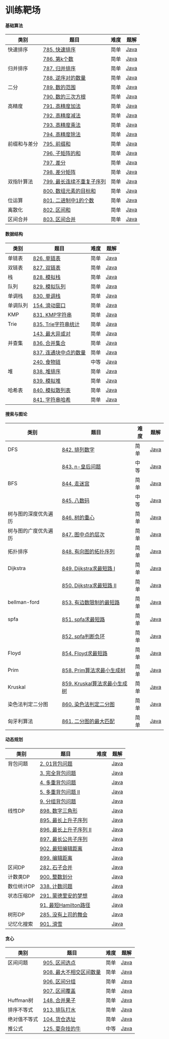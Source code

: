 # 训练靶场

#### 基础算法

| 类别         | 题目                                                         | 难度 | 题解                   |
| ------------ | ------------------------------------------------------------ | ---- | ---------------------- |
| 快速排序     | [785. 快速排序](https://www.acwing.com/problem/content/787/) | 简单 | [Java](java/practice/AcWing%20785.%20快速排序.md) |
|              | [786. 第k个数](https://www.acwing.com/problem/content/788/)  | 简单 | [Java](java/practice/AcWing%20786.%20第k个数.md) |
| 归并排序     | [787. 归并排序](https://www.acwing.com/problem/content/789/) | 简单 | [Java](java/practice/AcWing%20787.%20归并排序.md) |
|              | [788. 逆序对的数量](https://www.acwing.com/problem/content/790/) | 简单 | [Java](java/practice/AcWing%20788.%20逆序对的数量.md) |
| 二分         | [789. 数的范围](https://www.acwing.com/problem/content/791/) | 简单 | [Java](java/practice/AcWing%20789.%20数的范围.md) |
|              | [790. 数的三次方根](https://www.acwing.com/problem/content/792/) | 简单 | [Java](java/practice/AcWing%20790.%20数的三次方根.md) |
| 高精度       | [791. 高精度加法](https://www.acwing.com/problem/content/793/) | 简单 | [Java](java/practice/AcWing%20791.%20高精度加法.md) |
|              | [792. 高精度减法](https://www.acwing.com/problem/content/794/) | 简单 | [Java](java/practice/AcWing%20792.%20高精度减法.md) |
|              | [793. 高精度乘法](https://www.acwing.com/problem/content/795/) | 简单 | [Java](java/practice/AcWing%20793.%20高精度乘法.md) |
|              | [794. 高精度除法](https://www.acwing.com/problem/content/796/) | 简单 | [Java](java/practice/AcWing%20794.%20高精度除法.md) |
| 前缀和与差分 | [795. 前缀和](https://www.acwing.com/problem/content/797/)   | 简单 | [Java](java/practice/AcWing%20795.%20前缀和.md) |
|              | [796. 子矩阵的和](https://www.acwing.com/problem/content/798/) | 简单 | [Java](java/practice/AcWing%20796.%20子矩阵的和.md) |
|              | [797. 差分](https://www.acwing.com/problem/content/799/)     | 简单 | [Java](java/practice/AcWing%20797.%20差分.md) |
|              | [798. 差分矩阵](https://www.acwing.com/problem/content/800/) | 简单 | [Java](java/practice/AcWing%20798.%20差分矩阵.md) |
| 双指针算法   | [799. 最长连续不重复子序列](https://www.acwing.com/problem/content/801/) | 简单 | [Java](java/practice/799.%20最长连续不重复子序列.md) |
|              | [800. 数组元素的目标和](https://www.acwing.com/problem/content/802/) | 简单 | [Java](java/practice/800.%20数组元素的目标和.md) |
| 位运算       | [801. 二进制中1的个数](https://www.acwing.com/problem/content/803/) | 简单 | [Java](java/practice/AcWing%20801.%20二进制中1的个数.md) |
| 离散化       | [802. 区间和](https://www.acwing.com/problem/content/804/)   | 简单 | [Java](java/practice/AcWing%20802.%20区间和.md) |
| 区间合并     | [803. 区间合并](https://www.acwing.com/problem/content/805/) | 简单 | [Java](java/practice/AcWing%20803.%20区间合并.md) |

#### 数据结构

| 类别     | 题目                                                         | 难度 | 题解                   |
| -------- | ------------------------------------------------------------ | ---- | ---------------------- |
| 单链表   | [826. 单链表](https://www.acwing.com/problem/content/828/)   | 简单 | [Java](java/practice/AcWing%20826.%20单链表.md) |
| 双链表   | [827. 双链表](https://www.acwing.com/problem/content/829/)   | 简单 | [Java](java/practice/AcWing%20827.%20双链表.md) |
| 栈       | [828. 模拟栈](https://www.acwing.com/problem/content/830/)   | 简单 | [Java](java/practice/AcWing%20828.%20模拟栈.md) |
| 队列     | [829. 模拟队列](https://www.acwing.com/problem/content/831/) | 简单 | [Java](java/practice/AcWing%20829.%20模拟队列.md) |
| 单调栈   | [830. 单调栈](https://www.acwing.com/problem/content/832/)   | 简单 | [Java](java/practice/AcWing%20830.%20单调栈.md) |
| 单调队列 | [154. 滑动窗口](https://www.acwing.com/problem/content/156/) | 简单 | [Java](java/practice/AcWing%20154.%20滑动窗口.md) |
| KMP      | [831. KMP字符串](https://www.acwing.com/problem/content/833/) | 简单 | [Java](java/practice/AcWing%20831.%20KMP字符串.md) |
| Trie     | [835. Trie字符串统计](https://www.acwing.com/problem/content/837/) | 简单 | [Java](java/practice/AcWing%20835.%20Trie字符串统计.md) |
|          | [143. 最大异或对](https://www.acwing.com/problem/content/145/) | 简单 | [Java](java/practice/AcWing%20143.%20最大异或对.md) |
| 并查集   | [836. 合并集合](https://www.acwing.com/problem/content/838/) | 简单 | [Java](java/practice/AcWing%20836.%20合并集合.md) |
|          | [837. 连通块中点的数量](https://www.acwing.com/problem/content/839/) | 简单 | [Java](java/practice/AcWing%20837.%20连通块中点的数量.md) |
|          | [240. 食物链](https://www.acwing.com/problem/content/242/)   | 中等 | [Java](java/practice/AcWing%20240.%20食物链.md) |
| 堆       | [838. 堆排序](https://www.acwing.com/problem/content/840/)   | 简单 | [Java](java/practice/AcWing%20838.%20堆排序.md) |
|          | [839. 模拟堆](https://www.acwing.com/problem/content/841/)   | 简单 | [Java](java/practice/AcWing%20839.%20模拟堆.md) |
| 哈希表   | [840. 模拟散列表](https://www.acwing.com/problem/content/842/) | 简单 | [Java](java/practice/AcWing%20840.%20模拟散列表.md) |
|          | [841. 字符串哈希](https://www.acwing.com/problem/content/843/) | 简单 | [Java](java/practice/AcWing%20841.%20字符串哈希.md) |

#### 搜索与图论

| 类别                 | 题目                                                         | 难度 | 题解                   |
| -------------------- | ------------------------------------------------------------ | ---- | ---------------------- |
| DFS                  | [842. 排列数字](https://www.acwing.com/problem/content/844/) | 简单 | [Java](java/practice/AcWing%20842.%20排列数字.md) |
|                      | [843. n-皇后问题](https://www.acwing.com/problem/content/845/) | 中等 | [Java](java/practice/AcWing%20843.%20n-皇后问题.md) |
| BFS                  | [844. 走迷宫](https://www.acwing.com/problem/content/846/)   | 简单 | [Java](java/practice/AcWing%20844.%20走迷宫.md) |
|                      | [845. 八数码](https://www.acwing.com/problem/content/847/)   | 中等 | [Java](java/practice/AcWing%20845.%20八数码.md) |
| 树与图的深度优先遍历 | [846. 树的重心](https://www.acwing.com/problem/content/848/) | 简单 | [Java](java/practice/AcWing%20846.%20树的重心.md) |
| 树与图的广度优先遍历 | [847. 图中点的层次](https://www.acwing.com/problem/content/849/) | 简单 | [Java](java/practice/AcWing%20847.%20图中点的层次.md) |
| 拓扑排序             | [848. 有向图的拓扑序列](https://www.acwing.com/problem/content/850/) | 简单 | [Java](java/practice/AcWing%20848.%20有向图的拓扑序列.md) |
| Dijkstra             | [849. Dijkstra求最短路 I](https://www.acwing.com/problem/content/851/) | 简单 | [Java](java/practice/AcWing%20849.%20Dijkstra求最短路%20I.md) |
|                      | [850. Dijkstra求最短路 II](https://www.acwing.com/problem/content/852/) | 简单 | [Java](java/practice/AcWing%20850.%20Dijkstra求最短路%20II.md) |
| bellman-ford         | [853. 有边数限制的最短路](https://www.acwing.com/problem/content/855/) | 简单 | [Java](java/practice/AcWing%20853.%20有边数限制的最短路.md) |
| spfa                 | [851. spfa求最短路](https://www.acwing.com/problem/content/853/) | 简单 | [Java](java/practice/AcWing%20851.%20spfa求最短路.md) |
|                      | [852. spfa判断负环](https://www.acwing.com/problem/content/854/) | 简单 | [Java](java/practice/AcWing%20852.%20spfa判断负环.md) |
| Floyd                | [854. Floyd求最短路](https://www.acwing.com/problem/content/856/) | 简单 | [Java](java/practice/AcWing%20854.%20Floyd求最短路.md) |
| Prim                 | [858. Prim算法求最小生成树](https://www.acwing.com/problem/content/860/) | 简单 | [Java](java/practice/AcWing%20858.%20Prim算法求最小生成树.md) |
| Kruskal              | [859. Kruskal算法求最小生成树](https://www.acwing.com/problem/content/861/) | 简单 | [Java](java/practice/AcWing%20859.%20Kruskal算法求最小生成树.md) |
| 染色法判定二分图     | [860. 染色法判定二分图](https://www.acwing.com/problem/content/862/) | 简单 | [Java](java/practice/AcWing%20860.%20染色法判定二分图.md) |
| 匈牙利算法           | [861. 二分图的最大匹配](https://www.acwing.com/problem/content/863/) | 简单 | [Java](java/practice/AcWing%20861.%20二分图的最大匹配.md) |



#### 动态规划

| 类别       | 题目                                                         | 难度 | 题解     |
| ---------- | ------------------------------------------------------------ | ---- | -------- |
| 背包问题   | [2. 01背包问题](https://www.acwing.com/problem/content/2/)   |      | [Java](java/practice/AcWing%202.%2001背包问题.md) |
|            | [3. 完全背包问题](https://www.acwing.com/problem/content/3/) |      | [Java](java/practice/AcWing%203.%20完全背包问题.md) |
|            | [4. 多重背包问题](https://www.acwing.com/problem/content/4/) |      | [Java](java/practice/AcWing%204.%20多重背包问题) |
|            | [5. 多重背包问题 II](https://www.acwing.com/problem/content/5/) |      | [Java](java/practice/AcWing%205.%20多重背包问题%20II) |
|            | [9. 分组背包问题](https://www.acwing.com/problem/content/9/) |      | [Java](java/practice/AcWing%209.%20分组背包问题) |
| 线性DP     | [898. 数字三角形](https://www.acwing.com/problem/content/900/) |      | [Java](java/practice/AcWing%20898.%20数字三角形) |
|            | [895. 最长上升子序列](https://www.acwing.com/problem/content/897/) |      | [Java](java/practice/AcWing%20895.%20最长上升子序列) |
|            | [896. 最长上升子序列 II](https://www.acwing.com/problem/content/898/) |      | [Java](java/practice/AcWing%20896.%20最长上升子序列%20II.md) |
|            | [897. 最长公共子序列](https://www.acwing.com/problem/content/899/) |      | [Java](java/practice/AcWing%20897.%20最长公共子序列) |
|            | [902. 最短编辑距离](https://www.acwing.com/problem/content/904/) |      | [Java](java/practice/AcWing%20902.%20最短编辑距离) |
|            | [899. 编辑距离](https://www.acwing.com/problem/content/901/) |      | [Java](java/practice/AcWing%20899.%20编辑距离) |
| 区间DP     | [282. 石子合并](https://www.acwing.com/problem/content/284/) |      | [Java](java/practice/AcWing%20282.%20石子合并) |
| 计数类DP   | [900. 整数划分](https://www.acwing.com/problem/content/902/) |      | [Java](java/practice/AcWing%20900.%20整数划分) |
| 数位统计DP | [338. 计数问题](https://www.acwing.com/problem/content/340/) |      | [Java](java/practice/AcWing%20338.%20计数问题) |
| 状态压缩DP | [291. 蒙德里安的梦想](https://www.acwing.com/problem/content/293/) |      | [Java](java/practice/AcWing%20291.%20蒙德里安的梦想) |
|            | [91. 最短Hamilton路径](https://www.acwing.com/problem/content/93/) |      | [Java](java/practice/AcWing%2091.%20最短Hamilton路径) |
| 树形DP     | [285. 没有上司的舞会](https://www.acwing.com/problem/content/287/) |      | [Java](java/practice/AcWing%20285.%20没有上司的舞会) |
| 记忆化搜索 | [901. 滑雪](https://www.acwing.com/problem/content/903/)     |      | [Java](java/practice/AcWing%20901.%20滑雪) |

#### 贪心

| 类别         | 题目                                                         | 难度 | 题解                   |
| ------------ | ------------------------------------------------------------ | ---- | ---------------------- |
| 区间问题     | [905. 区间选点](https://www.acwing.com/problem/content/907/) | 简单 | [Java](java/practice/AcWing%20905.%20区间选点) |
|              | [908. 最大不相交区间数量](https://www.acwing.com/problem/content/910/) | 简单 | [Java](java/practice/AcWing%20908.%20最大不相交区间数量) |
|              | [906. 区间分组](https://www.acwing.com/problem/content/908/) | 简单 | [Java](java/practice/AcWing%20906.%20区间分组) |
|              | [907. 区间覆盖](https://www.acwing.com/problem/content/909/) | 简单 | [Java](java/practice/AcWing%20907.%20区间覆盖) |
| Huffman树    | [148. 合并果子](https://www.acwing.com/problem/content/150/) | 简单 | [Java](java/practice/AcWing%20148.%20合并果子) |
| 排序不等式   | [913. 排队打水](https://www.acwing.com/problem/content/description/915/) | 简单 | [Java](java/practice/AcWing%20913.%20排队打水) |
| 绝对值不等式 | [104. 货仓选址](https://www.acwing.com/problem/content/106/) | 简单 | [Java](java/practice/AcWing%20104.%20货仓选址) |
| 推公式       | [125. 耍杂技的牛](https://www.acwing.com/problem/content/127/) | 中等 | [Java](java/practice/AcWing%20125.%20耍杂技的牛) |



